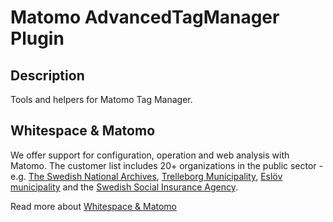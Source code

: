 # Matomo AdvancedTagManager Plugin

## Description

Tools and helpers for Matomo Tag Manager.

## Whitespace & Matomo

We offer support for configuration, operation and web analysis with Matomo. The customer list includes 20+ organizations in the public sector - e.g. [The Swedish National Archives](https://riksarkivet.se/), [Trelleborg Municipality](https://www.trelleborg.se/), [Eslöv municipality](https://eslov.se/) and the [Swedish Social Insurance Agency](https://www.forsakringskassan.se/).

Read more about [Whitespace & Matomo](https://whitespace.se/matomo/)
